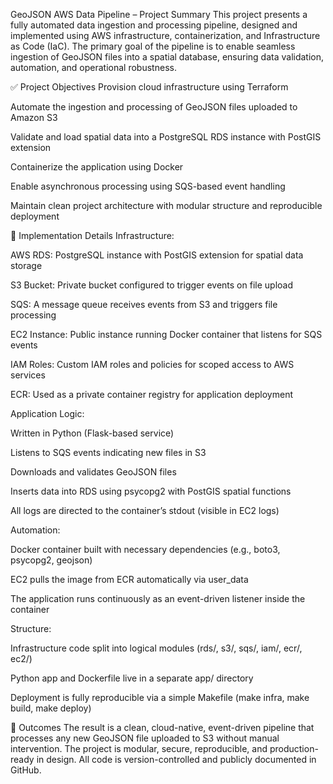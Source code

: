 
GeoJSON AWS Data Pipeline – Project Summary
This project presents a fully automated data ingestion and processing pipeline, designed and implemented using AWS infrastructure, containerization, and Infrastructure as Code (IaC). The primary goal of the pipeline is to enable seamless ingestion of GeoJSON files into a spatial database, ensuring data validation, automation, and operational robustness.

✅ Project Objectives
Provision cloud infrastructure using Terraform

Automate the ingestion and processing of GeoJSON files uploaded to Amazon S3

Validate and load spatial data into a PostgreSQL RDS instance with PostGIS extension

Containerize the application using Docker

Enable asynchronous processing using SQS-based event handling

Maintain clean project architecture with modular structure and reproducible deployment

🔧 Implementation Details
Infrastructure:

AWS RDS: PostgreSQL instance with PostGIS extension for spatial data storage

S3 Bucket: Private bucket configured to trigger events on file upload

SQS: A message queue receives events from S3 and triggers file processing

EC2 Instance: Public instance running Docker container that listens for SQS events

IAM Roles: Custom IAM roles and policies for scoped access to AWS services

ECR: Used as a private container registry for application deployment

Application Logic:

Written in Python (Flask-based service)

Listens to SQS events indicating new files in S3

Downloads and validates GeoJSON files

Inserts data into RDS using psycopg2 with PostGIS spatial functions

All logs are directed to the container’s stdout (visible in EC2 logs)

Automation:

Docker container built with necessary dependencies (e.g., boto3, psycopg2, geojson)

EC2 pulls the image from ECR automatically via user_data

The application runs continuously as an event-driven listener inside the container

Structure:

Infrastructure code split into logical modules (rds/, s3/, sqs/, iam/, ecr/, ec2/)

Python app and Dockerfile live in a separate app/ directory

Deployment is fully reproducible via a simple Makefile (make infra, make build, make deploy)

🎯 Outcomes
The result is a clean, cloud-native, event-driven pipeline that processes any new GeoJSON file uploaded to S3 without manual intervention. The project is modular, secure, reproducible, and production-ready in design. All code is version-controlled and publicly documented in GitHub.
